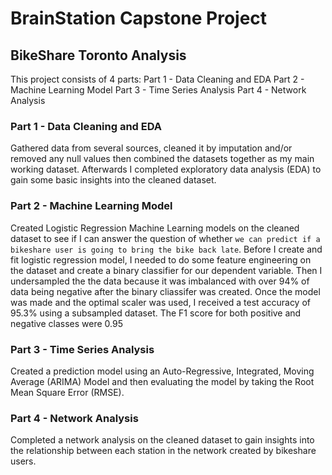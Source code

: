 # BrainStation Capstone Project

## BikeShare Toronto Analysis

This project consists of 4 parts:
Part 1 - Data Cleaning and EDA
Part 2 - Machine Learning Model
Part 3 - Time Series Analysis
Part 4 - Network Analysis


### Part 1 - Data Cleaning and EDA
Gathered data from several sources, cleaned it by imputation and/or removed any null values then combined the datasets together as my main working dataset. Afterwards I completed exploratory data analysis (EDA) to gain some basic insights into the cleaned dataset.

### Part 2 - Machine Learning Model
Created Logistic Regression Machine Learning models on the cleaned dataset to see if I can answer the question of whether `we can predict if a bikeshare user is going to bring the bike back late`. Before I create and fit logistic regression model, I needed to do some feature engineering on the dataset and create a binary classifier for our dependent variable. Then I undersampled the the data because it was imbalanced with over 94% of data being negative after the binary cliassifer was created. Once the model was made and the optimal scaler was used, I received a test accuracy of 95.3% using a subsampled dataset. The F1 score for both positive and negative classes were 0.95

### Part 3 - Time Series Analysis
Created a prediction model using an Auto-Regressive, Integrated, Moving Average (ARIMA) Model and then evaluating the model by taking the Root Mean Square Error (RMSE).

### Part 4 - Network Analysis
Completed a network analysis on the cleaned dataset to gain insights into the relationship between each station in the network created by bikeshare users.
